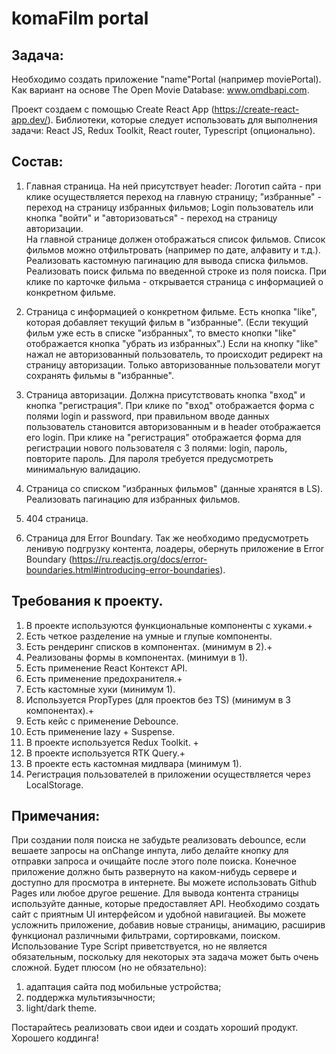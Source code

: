 # komaFilm portal

##  Задача:

Необходимо создать приложение "name"Portal (например moviePortal). Как вариант на основе 
The Open Movie Database: www.omdbapi.com.

Проект создаем с помощью Create React App (https://create-react-app.dev/).
 Библиотеки, которые следует использовать для выполнения задачи:
React JS, Redux Toolkit, React router, Typescript (опционально).

##  Состав:
1) Главная страница. На ней присутствует header: Логотип сайта - при клике осуществляется
 переход на главную страницу; "избранные" - переход на страницу избранных фильмов; Login 
 пользователь или кнопка "войти" и "авторизоваться" - переход на страницу авторизации.  
 На главной странице должен отображаться список фильмов. Список фильмов можно отфильтровать 
 (например по дате, алфавиту и т.д.).
Реализовать кастомную пагинацию для вывода списка фильмов. Реализовать поиск фильма по 
введенной строке из поля поиска. 
При клике по карточке фильма - открывается страница с информацией о конкретном фильме. 

2) Страница с информацией о конкретном фильме.
Есть кнопка "like", которая добавляет текущий фильм в "избранные". (Если текущий фильм 
уже есть в списке "избранных", то вместо кнопки "like" отображается кнопка "убрать из избранных".) 
Если на кнопку "like" нажал не авторизованный пользователь, то происходит редирект на страницу
 авторизации. Только авторизованные пользователи могут сохранять фильмы в "избранные".

3) Страница авторизации. Должна присутствовать кнопка "вход" и кнопка "регистрация". 
При клике по "вход" отображается форма с полями login и password, при правильном вводе
 данных пользователь становится авторизованным и в header отображается его login. 
 При клике на "регистрация" отображается форма для регистрации нового пользователя 
 с 3 полями: login, пароль, повторите пароль. Для пароля требуется предусмотреть 
 минимальную валидацию. 

4) Страница со списком "избранных фильмов" (данные хранятся в LS).
Реализовать пагинацию для избранных фильмов.

5) 404 страница.

6) Страница для Error Boundary.
Так же необходимо предусмотреть ленивую подгрузку контента, лоадеры, обернуть 
приложение в 
Error Boundary (https://ru.reactjs.org/docs/error-boundaries.html#introducing-error-boundaries).

## Требования к проекту.
1. В проекте используются функциональные компоненты c хуками.+
2. Есть четкое разделение на умные и глупые компоненты.
3. Есть рендеринг списков в компонентах. (минимум в 2).+
4. Реализованы формы в компонентах. (минимуи в 1).
5. Есть применение React Контекст API.
6. Есть применение предохранителя.+
7. Есть кастомные хуки (минимум 1). 
8. Используется PropTypes (для проектов без TS) (минимум в 3 компонентах).+
9. Есть кейс с применение Debounce.
10. Есть применение lazy + Suspense.
11. В проекте используется Redux Toolkit. +
12. В проекте используется RTK Query.+
13. В проекте есть кастомная мидлвара (минимум 1).
14. Регистрация пользователей в приложении осуществляется через LocalStorage.

## Примечания:
При создании поля поиска не забудьте реализовать debounce, если вешаете запросы на onChange
инпута, либо делайте кнопку для отправки запроса и очищайте после этого поле поиска.
Конечное приложение должно быть развернуто на каком-нибудь сервере и доступно для
просмотра в интернете. Вы можете использовать Github Pages или любое другое решение.
Для вывода контента страницы используйте данные, которые предоставляет API. 
Необходимо создать сайт с приятным UI интерфейсом и удобной навигацией. Вы можете усложнить приложение, добавив новые
страницы, анимацию, расширив функционал различными фильтрами, сортировками, поиском.
Использование Type Script приветствуется, но не является обязательным, поскольку для
некоторых эта задача может быть очень сложной. 
Будет плюсом (но не обязательно): 

1) адаптация сайта под мобильные устройства;
2) поддержка мультиязычности;
3) light/dark theme.

Постарайтесь реализовать свои идеи и создать хороший продукт. Хорошего коддинга!
